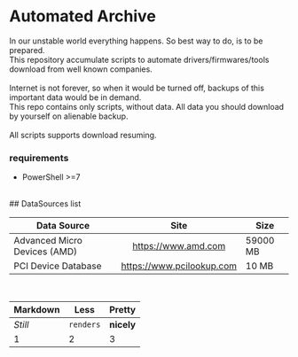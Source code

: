 # Automated Archive

In our unstable world everything happens. So best way to do, is to be prepared.<br>
This repository accumulate scripts to automate drivers/firmwares/tools download from well known companies.<br>
<br>
Internet is not forever, so when it would be turned off, backups of this important data would be in demand.<br>
This repo contains only scripts, without data. All data you should download by yourself on alienable backup.<br>
<br>
All scripts supports download resuming.
<br>
### requirements
*   PowerShell >=7
<br>
## DataSources list
<br>

| Data Source                   | Site                      |  Size    |
| ----------------------------- |:-------------------------:| -------- |
| Advanced Micro Devices (AMD)  | https://www.amd.com       | 59000 MB |
| PCI Device Database           | https://www.pcilookup.com | 10 MB    |
<br>

Markdown | Less | Pretty
--- | --- | ---
*Still* | `renders` | **nicely**
1 | 2 | 3